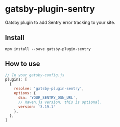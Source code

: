 # gatsby-plugin-sentry

Gatsby plugin to add Sentry error tracking to your site.

## Install
`npm install --save gatsby-plugin-sentry`

## How to use

```javascript
// In your gatsby-config.js
plugins: [
  {
    resolve: 'gatsby-plugin-sentry',
    options: {
      dsn: 'YOUR_SENTRY_DSN_URL',
      // Raven.js version, this is optional.
      version: '3.19.1'
    },
  },
]
```
